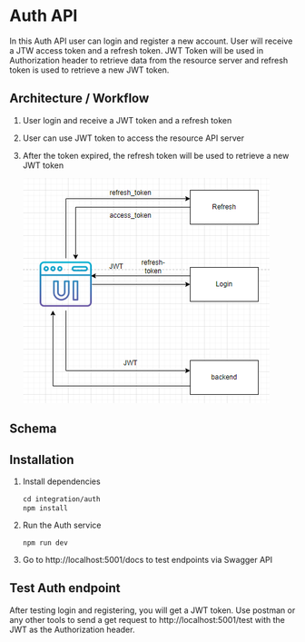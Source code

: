 # Auth API
In this Auth API user can login and register a new account. User will receive a JTW access token and a refresh token. JWT Token will be used in Authorization header to retrieve data from the resource server and refresh token is used to retrieve a new JWT token.

## Architecture / Workflow
1. User login and receive a JWT token and a refresh token
2. User can use JWT token to access the resource API server
3. After the token expired, the refresh token will be used to retrieve a new JWT token 

    <img src="../../documents/auth_workflow.png">

## Schema

## Installation
1. Install dependencies
    ```
    cd integration/auth
    npm install
    ```

2. Run the Auth service
   ```
   npm run dev
   ```
3. Go to http://localhost:5001/docs to test endpoints via Swagger API

## Test Auth endpoint
After testing login and registering, you will get a JWT token. Use postman or any other tools to send a get request to http://localhost:5001/test with the JWT as the Authorization header.
